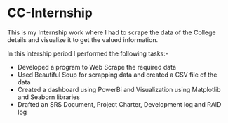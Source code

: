 # CC-Internship

This is my Internship work where I had to scrape the data of the College details and visualize it to get the valued information.

In this intership period I performed the following tasks:-
- Developed a program to Web Scrape the required data
- Used Beautiful Soup for scrapping data and created a CSV file of the data
- Created a dashboard using PowerBi and Visualization using Matplotlib and Seaborn libraries
- Drafted an SRS Document, Project Charter, Development log and RAID log

